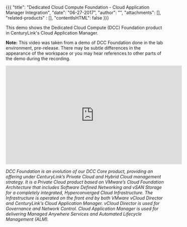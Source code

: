 {{{
"title": "Dedicated Cloud Compute Foundation - Cloud Application Manager Integration",
"date": "06-27-2017",
"author": "",
"attachments": [],
"related-products" : [],
"contentIsHTML": false
}}}

This demo shows the Dedicated Cloud Compute (DCC) Foundation product in CenturyLink's Cloud Application Manager.

**Note:** This video was taken from a demo of DCC Foundation done in the lab environment, pre-release. There may be subtle differences in the appearance of the workspace or you may hear references to other parts of the demo during the recording.

<iframe width="560" height="315" src="https://player.vimeo.com/video/223078674" frameborder="0" allowfullscreen></iframe>

*DCC Foundation is an evolution of our DCC Core product, providing an offering under CenturyLink’s Private Cloud and Hybrid Cloud management strategy. It is a Private Cloud product based on VMware’s Cloud Foundation Architecture that includes Software Defined Networking and vSAN Storage for a completely integrated, Hyperconverged Cloud Infrastructure. The Infrastructure is operated on the front end by both VMware vCloud Director and CenturyLink’s Cloud Application Manager. vCloud Director is used for Governance and Network Control. Cloud Application Manager is used for delivering Managed Anywhere Services and Automated Lifecycle Management (ALM).*

